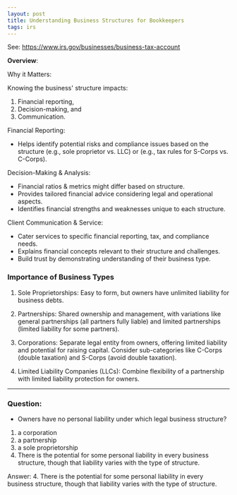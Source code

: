 ```yaml
---
layout: post
title: Understanding Business Structures for Bookkeepers
tags: irs
--- 
```



See: https://www.irs.gov/businesses/business-tax-account


**Overview**:

Why it Matters:

Knowing the business' structure impacts: 
1. Financial reporting, 
2. Decision-making, and 
3. Communication.


Financial Reporting:

- Helps identify potential risks and compliance issues based on the structure (e.g., sole proprietor vs. LLC) or (e.g., tax rules for S-Corps vs. C-Corps).

Decision-Making & Analysis:

- Financial ratios & metrics might differ based on structure.
- Provides tailored financial advice considering legal and operational aspects.
- Identifies financial strengths and weaknesses unique to each structure.

Client Communication & Service:

- Cater services to specific financial reporting, tax, and compliance needs.
- Explains financial concepts relevant to their structure and challenges.
- Build trust by demonstrating understanding of their business type.


### Importance of Business Types

1. Sole Proprietorships: Easy to form, but owners have unlimited liability for business debts.

2. Partnerships: Shared ownership and management, with variations like general partnerships (all partners fully liable) and limited partnerships (limited liability for some partners).

3. Corporations: Separate legal entity from owners, offering limited liability and potential for raising capital. Consider sub-categories like C-Corps (double taxation) and S-Corps (avoid double taxation).

4. Limited Liability Companies (LLCs): Combine flexibility of a partnership with limited liability protection for owners.


--- 

### Question:

- Owners have no personal liability under which legal business structure?  

1. a corporation  
2. a partnership  
3. a sole proprietorship  
4. There is the potential for some personal liability in every business structure, though that liability varies with the type of structure.  

Answer: 4. There is the potential for some personal liability in every business structure, though that liability varies with the type of structure.
